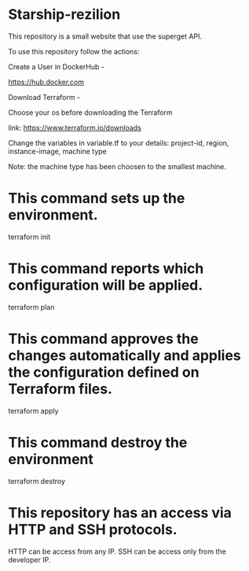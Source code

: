 # Starship-rezilion

This repository is a small website that use the superget API.

To use this repository follow the actions:

Create a User in DockerHub - 

https://hub.docker.com

Download Terraform -

Choose your os before downloading the Terraform

link: https://www.terraform.io/downloads

Change the variables in variable.tf to your details: project-id, region, instance-image, machine type

Note: the machine type has been choosen to the smallest machine.


# This command sets up the environment.
terraform init

# This command reports which configuration will be applied.
terraform plan

# This command approves the changes automatically and applies the configuration defined on Terraform files.
terraform apply 

# This command destroy the environment
terraform destroy

# This repository has an access via HTTP and SSH protocols.
HTTP can be access from any IP.
SSH can be access only from the developer IP.